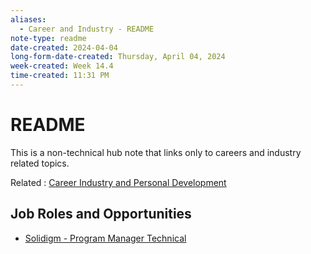 ```yaml
---
aliases:
  - Career and Industry - README
note-type: readme
date-created: 2024-04-04
long-form-date-created: Thursday, April 04, 2024
week-created: Week 14.4
time-created: 11:31 PM
---
```


# README

This is a non-technical hub note that links only to careers and industry related topics.

Related : [Career Industry and Personal Development](../4-hub-notes-🚉/Career%20Industry%20and%20Personal%20Development.md)

## Job Roles and Opportunities

- [Solidigm - Program Manager Technical](Solidigm%20-%20Program%20Manager%20Technical.md)
